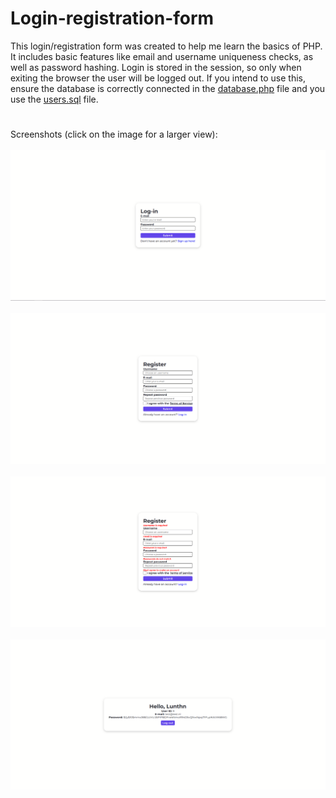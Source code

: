 # Login-registration-form 
This login/registration form was created to help me learn the basics of PHP. It includes basic features like email and username uniqueness checks, as well as password hashing. Login is stored in the session, so only when exiting the browser the user will be logged out. If you intend to use this, ensure the database is correctly connected in the [database.php](https://github.com/Lunthn/Login-registration-form/blob/main/database.php) file and you use the [users.sql](https://github.com/Lunthn/Login-registration-form/blob/main/users.sql) file.
#
Screenshots (click on the image for a larger view):
<br>
<br>
<img src="screenshots/screenshot1.png">
<br>
<br>
<img src="screenshots/screenshot2.png">
<br>
<br>
<img src="screenshots/screenshot3.png">
<br>
<br>
<img src="screenshots/screenshot4.png">
<br>
<br>

